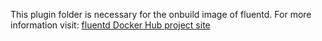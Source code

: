 This plugin folder is necessary for the onbuild image of fluentd.
For more information visit: [fluentd Docker Hub project site](https://hub.docker.com/r/fluent/fluentd/)